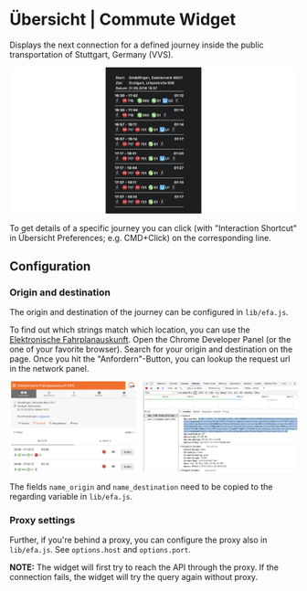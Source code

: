 # Übersicht | Commute Widget

Displays the next connection for a defined journey inside the public transportation of Stuttgart, Germany (VVS).

![Screenshot](lib/screenshot.png)

To get details of a specific journey you can click (with "Interaction Shortcut" in Übersicht Preferences; e.g. CMD+Click) on the corresponding line.

## Configuration

### Origin and destination
The origin and destination of the journey can be configured in `lib/efa.js`.

To find out which strings match which location, you can use the [Elektronische Fahrplanauskunft](https://www3.vvs.de/). Open the Chrome Developer Panel (or the one of your favorite browser). Search for your origin and destination on the page. Once you hit the "Anfordern"-Button, you can lookup the request url in the network panel.

![Configuration](lib/configuration.png)

The fields `name_origin` and `name_destination` need to be copied to the regarding variable in `lib/efa.js`.

### Proxy settings

Further, if you're behind a proxy, you can configure the proxy also in `lib/efa.js`. See `options.host` and `options.port`.

**NOTE:** The widget will first try to reach the API through the proxy. If the connection fails, the widget will try the query again without proxy.
